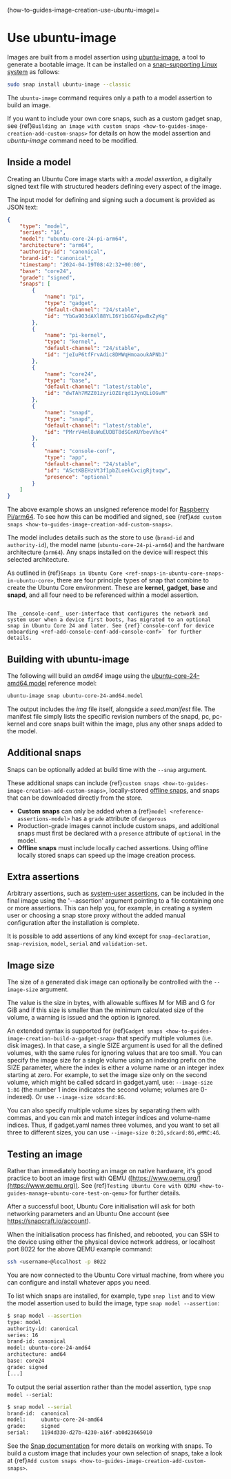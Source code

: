 (how-to-guides-image-creation-use-ubuntu-image)=
# Use ubuntu-image

Images are built from a model assertion using [ubuntu-image](https://canonical-subiquity.readthedocs-hosted.com/en/latest/reference/ubuntu-image.html), a tool to generate a bootable image. It can be installed on a [snap-supporting Linux system](https://snapcraft.io/docs/installing-snapd) as follows:

```bash
sudo snap install ubuntu-image --classic
```

The `ubuntu-image` command requires only a path to a model assertion to build an image.

If you want to include your own core snaps, such as a custom gadget snap, see {ref}`Building an image with custom snaps <how-to-guides-image-creation-add-custom-snaps>` for details on how the model assertion and _ubuntu-image_ command need to be modified.

## Inside a model

Creating an Ubuntu Core image starts with a _model assertion_, a digitally signed text file with structured headers defining every aspect of the image.

The input model for defining and signing such a document is provided as JSON text:

```json
{
    "type": "model",
    "series": "16",
    "model": "ubuntu-core-24-pi-arm64",
    "architecture": "arm64",
    "authority-id": "canonical",
    "brand-id": "canonical",
    "timestamp": "2024-04-19T08:42:32+00:00",
    "base": "core24",
    "grade": "signed",
    "snaps": [
        {
            "name": "pi",
            "type": "gadget",
            "default-channel": "24/stable",
            "id": "YbGa9O3dAXl88YLI6Y1bGG74pwBxZyKg"
        },
        {
            "name": "pi-kernel",
            "type": "kernel",
            "default-channel": "24/stable",
            "id": "jeIuP6tfFrvAdic8DMWqHmoaoukAPNbJ"
        },
        {
            "name": "core24",
            "type": "base",
            "default-channel": "latest/stable",
            "id": "dwTAh7MZZ01zyriOZErqd1JynQLiOGvM"
        },
        {
            "name": "snapd",
            "type": "snapd",
            "default-channel": "latest/stable",
            "id": "PMrrV4ml8uWuEUDBT8dSGnKUYbevVhc4"
        },
        {
            "name": "console-conf",
            "type": "app",
            "default-channel": "24/stable",
            "id": "ASctKBEHzVt3f1pbZLoekCvcigRjtuqw",
            "presence": "optional"
        }
    ]
}
```

The above example shows an unsigned reference model for [Raspberry Pi/arm64](http://cdimage.ubuntu.com/ubuntu-core/24/stable/current/ubuntu-core-24-arm64.model-assertion). To see how this can be modified and signed, see {ref}`Add custom snaps <how-to-guides-image-creation-add-custom-snaps>`.

The model includes details such as the store to use (`brand-id` and `authority-id`), the model name (`ubuntu-core-24-pi-arm64`) and the hardware architecture (`arm64`). Any snaps installed on the device will respect this selected architecture.

As outlined in {ref}`Snaps in Ubuntu Core <ref-snaps-in-ubuntu-core-snaps-in-ubuntu-core>`, there are four principle types of snap that combine to create the Ubuntu Core environment. These are **kernel**, **gadget**, **base** and **snapd**, and all four need to be referenced within a model assertion.

```{tip}
 
The _console-conf_ user-interface that configures the network and system user when a device first boots, has migrated to an optional snap in Ubuntu Core 24 and later. See {ref}`console-conf for device onboarding <ref-add-console-conf-add-console-conf>` for further details.
```

## Building with ubuntu-image

The following will build an _amd64_ image using the [ubuntu-core-24-amd64.model](https://raw.githubusercontent.com/snapcore/models/master/ubuntu-core-24-amd64.model) reference model:


```bash
ubuntu-image snap ubuntu-core-24-amd64.model
```

The output includes the _img_ file itself, alongside a _seed.manifest_ file. The manifest file simply lists the specific revision numbers of the snapd, pc, pc-kernel and core snaps built within the image, plus any other snaps added to the model.

## Additional snaps

Snaps can be optionally added at build time with the `--snap` argument.

These additional snaps can include {ref}`custom snaps <how-to-guides-image-creation-add-custom-snaps>`, locally-stored [offline snaps](/explanation/remodelling.md#offline-remodelling), and snaps that can be downloaded directly from the store.

- **Custom snaps** can only be added when a {ref}`model <reference-assertions-model>` has a `grade` attribute of `dangerous` 
- Production-grade images cannot include custom snaps, and additional snaps must first be declared with a `presence` attribute of `optional` in the model.
- **Offline snaps** must include locally cached assertions. Using offline locally stored snaps can speed up the image creation process.

## Extra assertions

Arbitrary assertions, such as [system-user assertions](/reference/assertions/system-user/), can be included in the final image using the '--assertion' argument pointing to a file containing one or more assertions. This can help you, for example, in creating a system user or choosing a snap store proxy without the added manual configuration after the installation is complete.

It is possible to add assertions of any kind except for `snap-declaration`, `snap-revision`, `model`, `serial` and `validation-set`.

## Image size

The size of a generated disk image can optionally be controlled with the `--image-size` argument.

The value is the size in bytes, with allowable suffixes M for MiB and G for GiB and if this size is smaller than the minimum calculated size of the volume, a warning is issued and the option is ignored.

An extended syntax is supported for {ref}`Gadget snaps <how-to-guides-image-creation-build-a-gadget-snap>` that specify multiple volumes (i.e. disk images). In that case, a single SIZE argument is used for all the defined volumes, with the same rules for ignoring values that are too small. You can specify the image size for a single volume using an indexing prefix on the SIZE parameter, where the index is either a volume name or an integer index starting at zero. For example, to set the image size only on the second volume, which might be called sdcard in gadget.yaml, use: `--image-size 1:8G` (the number 1 index indicates the second volume; volumes are 0-indexed). Or use `--image-size sdcard:8G`.

You can also specify multiple volume sizes by separating them with commas, and you can mix and match integer indices and volume-name indices. Thus, if gadget.yaml names three volumes, and you want to set all three to different sizes, you can use `--image-size 0:2G,sdcard:8G,eMMC:4G`.

## Testing an image

Rather than immediately booting an image on native hardware, it's good practice to boot an image first with QEMU ([https://www.qemu.org/](https://www.qemu.org)). See {ref}`Testing Ubuntu Core with QEMU <how-to-guides-manage-ubuntu-core-test-on-qemu>` for further details.

After a successful boot, Ubuntu Core initialisation will ask for both networking parameters and an Ubuntu One account (see <a href="https://snapcraft.io/account" class="uri">https://snapcraft.io/account</a>). 

When the initialisation process has finished, and rebooted, you can SSH to the device using either the physical device network address,  or localhost port 8022 for the above QEMU example command:

``` bash
ssh <username>@localhost -p 8022
```

You are now connected to the Ubuntu Core virtual machine, from where you can configure and install whatever apps you need. 

To list which snaps are installed, for example, type `snap list` and to view the model assertion used to build the image, type `snap model --assertion`:

```bash
$ snap model --assertion
type: model                                                                                                                                                
authority-id: canonical                                                                                                                                    
series: 16                                                                                                                                                 
brand-id: canonical                                                                                                                                        
model: ubuntu-core-24-amd64                                                                                                                                
architecture: amd64                                                                                                                                        
base: core24                                                                                                                                               
grade: signed                                                                                                                                              
[...]
```

To output the serial assertion rather than the model assertion, type `snap model --serial`:

```bash
$ snap model --serial
brand-id:  canonical
model:     ubuntu-core-24-amd64
grade:     signed
serial:    1194d330-d27b-4230-a16f-ab0d23665010
```

See the [Snap documentation](https://snapcraft.io/docs) for more details on working with snaps. To build a custom image that includes your own selection of snaps, take a look at {ref}`Add custom snaps <how-to-guides-image-creation-add-custom-snaps>`.

